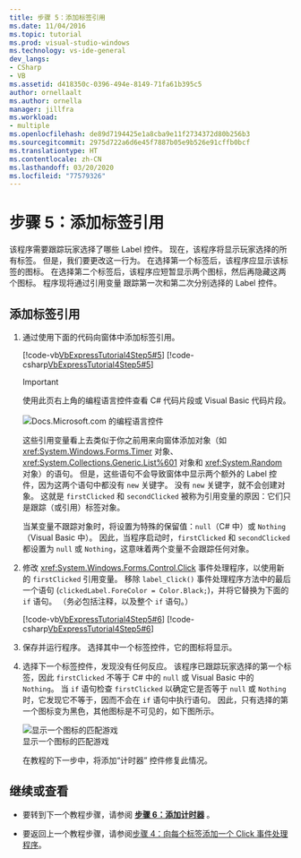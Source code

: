 ```yaml
---
title: 步骤 5：添加标签引用
ms.date: 11/04/2016
ms.topic: tutorial
ms.prod: visual-studio-windows
ms.technology: vs-ide-general
dev_langs:
- CSharp
- VB
ms.assetid: d418350c-0396-494e-8149-71fa61b395c5
author: ornellaalt
ms.author: ornella
manager: jillfra
ms.workload:
- multiple
ms.openlocfilehash: de89d7194425e1a8cba9e11f2734372d80b256b3
ms.sourcegitcommit: 2975d722a6d6e45f7887b05e9b526e91cffb0bcf
ms.translationtype: HT
ms.contentlocale: zh-CN
ms.lasthandoff: 03/20/2020
ms.locfileid: "77579326"
---
```

# <a name="step-5-add-label-references"></a>步骤 5：添加标签引用
该程序需要跟踪玩家选择了哪些 Label 控件。 现在，该程序将显示玩家选择的所有标签。 但是，我们要更改这一行为。 在选择第一个标签后，该程序应显示该标签的图标。 在选择第二个标签后，该程序应短暂显示两个图标，然后再隐藏这两个图标。 程序现将通过引用变量  跟踪第一次和第二次分别选择的 Label 控件。

## <a name="to-add-label-references"></a>添加标签引用

1. 通过使用下面的代码向窗体中添加标签引用。

     [!code-vb[VbExpressTutorial4Step5#5](../ide/codesnippet/VisualBasic/step-5-add-label-references_1.vb)]
     [!code-csharp[VbExpressTutorial4Step5#5](../ide/codesnippet/CSharp/step-5-add-label-references_1.cs)]

     > [!IMPORTANT]
     > 使用此页右上角的编程语言控件查看 C# 代码片段或 Visual Basic 代码片段。<br><br>![Docs.Microsoft.com 的编程语言控件](../ide/media/docs-programming-language-control.png)

     这些引用变量看上去类似于你之前用来向窗体添加对象（如 <xref:System.Windows.Forms.Timer> 对象、<xref:System.Collections.Generic.List%601> 对象和 <xref:System.Random> 对象）的语句。 但是，这些语句不会导致窗体中显示两个额外的 Label 控件，因为这两个语句中都没有 `new` 关键字。 没有 `new` 关键字，就不会创建对象。 这就是 `firstClicked` 和 `secondClicked` 被称为引用变量的原因：它们只是跟踪（或引用）标签对象。

     当某变量不跟踪对象时，将设置为特殊的保留值：`null`（C# 中）或 `Nothing`（Visual Basic 中）。 因此，当程序启动时，`firstClicked` 和 `secondClicked` 都设置为 `null` 或 `Nothing`，这意味着两个变量不会跟踪任何对象。

2. 修改 <xref:System.Windows.Forms.Control.Click> 事件处理程序，以使用新的 `firstClicked` 引用变量。 移除 `label_Click()` 事件处理程序方法中的最后一个语句 (`clickedLabel.ForeColor = Color.Black;`)，并将它替换为下面的 `if` 语句。 （务必包括注释，以及整个 `if` 语句。）

     [!code-vb[VbExpressTutorial4Step5#6](../ide/codesnippet/VisualBasic/step-5-add-label-references_2.vb)]
     [!code-csharp[VbExpressTutorial4Step5#6](../ide/codesnippet/CSharp/step-5-add-label-references_2.cs)]

3. 保存并运行程序。 选择其中一个标签控件，它的图标将显示。

4. 选择下一个标签控件，发现没有任何反应。 该程序已跟踪玩家选择的第一个标签，因此 `firstClicked` 不等于 C# 中的 `null` 或 Visual Basic 中的 `Nothing`。 当 `if` 语句检查 `firstClicked` 以确定它是否等于 `null` 或 `Nothing` 时，它发现它不等于，因而不会在 `if` 语句中执行语句。 因此，只有选择的第一个图标变为黑色，其他图标是不可见的，如下图所示。

     ![显示一个图标的匹配游戏](../ide/media/express_tut4step5.png)<br/>
显示一个图标的匹配游戏 

     在教程的下一步中，将添加“计时器”  控件修复此情况。

## <a name="to-continue-or-review"></a>继续或查看

- 要转到下一个教程步骤，请参阅 **[步骤 6：添加计时器](../ide/step-6-add-a-timer.md)** 。

- 要返回上一个教程步骤，请参阅[步骤 4：向每个标签添加一个 Click 事件处理程序](../ide/step-4-add-a-click-event-handler-to-each-label.md)。
